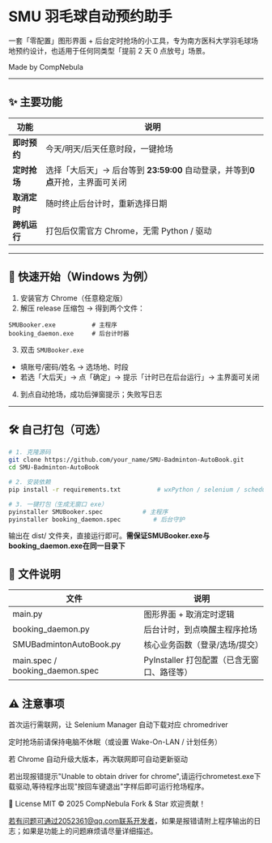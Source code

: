 # SMU 羽毛球自动预约助手

一套「零配置」图形界面 + 后台定时抢场的小工具，专为南方医科大学羽毛球场地预约设计，也适用于任何同类型「提前 2 天 0 点放号」场景。

Made by CompNebula

---

## ✨ 主要功能

| 功能 | 说明 |
| ---- | ---- |
| **即时预约** | 今天/明天/后天任意时段，一键抢场 |
| **定时抢场** | 选择「大后天」→ 后台等到 **23:59:00** 自动登录，并等到**0点**开抢，主界面可关闭 |
| **取消定时** | 随时终止后台计时，重新选择日期 |
| **跨机运行** | 打包后仅需官方 Chrome，无需 Python / 驱动 |

---

## 🚀 快速开始（Windows 为例）

1. 安装官方 Chrome（任意稳定版）  
2. 解压 release 压缩包 → 得到两个文件：
```
SMUBooker.exe          # 主程序
booking_daemon.exe     # 后台计时器
```
3. 双击 `SMUBooker.exe`  
- 填账号/密码/姓名 → 选场地、时段  
- 若选「大后天」→ 点「确定」→ 提示「计时已在后台运行」→ 主界面可关闭  
4. 到点自动抢场，成功后弹窗提示；失败写日志

---

## 🛠️ 自己打包（可选）

```bash
# 1. 克隆源码
git clone https://github.com/your_name/SMU-Badminton-AutoBook.git
cd SMU-Badminton-AutoBook

# 2. 安装依赖
pip install -r requirements.txt          # wxPython / selenium / schedule / pyinstaller

# 3. 一键打包（生成无窗口 exe）
pyinstaller SMUBooker.spec           # 主程序
pyinstaller booking_daemon.spec         # 后台守护
```

输出在 dist/ 文件夹，直接运行即可。**需保证SMUBooker.exe与booking_daemon.exe在同一目录下**
## 📂 文件说明

| 文件 | 说明 |
| ---- | ---- |
| main.py | 	图形界面 + 取消定时逻辑| 
| booking_daemon.py | 	后台计时，到点唤醒主程序抢场| 
| SMUBadmintonAutoBook.py | 	核心业务函数（登录/选场/提交）| 
| main.spec / booking_daemon.spec | 	PyInstaller 打包配置（已含无窗口、路径等）| 

## ⚠️ 注意事项

首次运行需联网，让 Selenium Manager 自动下载对应 chromedriver

定时抢场前请保持电脑不休眠（或设置 Wake-On-LAN / 计划任务）

若 Chrome 自动升级大版本，再次联网即可自动更新驱动

若出现报错提示"Unable to obtain driver for chrome",请运行chrometest.exe下载驱动,等待程序出现"按回车键退出"字样后即可运行抢场程序。

📄 License
MIT © 2025 CompNebula
Fork & Star 欢迎贡献！

若有问题可通过2052361@qq.com联系开发者，如果是报错请附上程序输出的日志；如果是功能上的问题麻烦请尽量详细描述。
